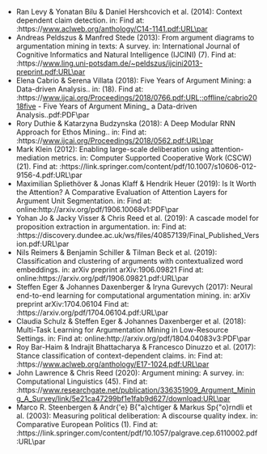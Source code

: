 - Ran Levy & Yonatan Bilu & Daniel Hershcovich et al.  (2014): Context dependent claim detection. in:   Find at: :https\://www.aclweb.org/anthology/C14-1141.pdf:URL\par
- Andreas Peldszus & Manfred Stede  (2013): From argument diagrams to argumentation mining in texts: A survey. in: International Journal of Cognitive Informatics and Natural Intelligence (IJCINI) (7).  Find at: :https\://www.ling.uni-potsdam.de/~peldszus/ijcini2013-preprint.pdf:URL\par
- Elena Cabrio & Serena Villata  (2018): Five Years of Argument Mining: a Data-driven Analysis.. in: (18).  Find at: :https\://www.ijcai.org/Proceedings/2018/0766.pdf:URL;:offline/cabrio2018five - Five Years of Argument Mining_ a Data-driven Analysis..pdf:PDF\par
- Rory Duthie & Katarzyna Budzynska  (2018): A Deep Modular RNN Approach for Ethos Mining.. in:   Find at: :https\://www.ijcai.org/Proceedings/2018/0562.pdf:URL\par
- Mark Klein  (2012): Enabling large-scale deliberation using attention-mediation metrics. in: Computer Supported Cooperative Work (CSCW) (21).  Find at: :https\://link.springer.com/content/pdf/10.1007/s10606-012-9156-4.pdf:URL\par
- Maximilian Spliethöver & Jonas Klaff & Hendrik Heuer  (2019): Is It Worth the Attention? A Comparative Evaluation of Attention Layers for Argument Unit Segmentation. in:   Find at: online:http\://arxiv.org/pdf/1906.10068v1:PDF\par
- Yohan Jo & Jacky Visser & Chris Reed et al.  (2019): A cascade model for proposition extraction in argumentation. in:   Find at: :https\://discovery.dundee.ac.uk/ws/files/40857139/Final_Published_Version.pdf:URL\par
- Nils Reimers & Benjamin Schiller & Tilman Beck et al.  (2019): Classification and clustering of arguments with contextualized word embeddings. in: arXiv preprint arXiv:1906.09821   Find at: online:https\://arxiv.org/pdf/1906.09821.pdf:URL\par
- Steffen Eger & Johannes Daxenberger & Iryna Gurevych  (2017): Neural end-to-end learning for computational argumentation mining. in: arXiv preprint arXiv:1704.06104   Find at: :https\://arxiv.org/pdf/1704.06104.pdf:URL\par
- Claudia Schulz & Steffen Eger & Johannes Daxenberger et al.  (2018): Multi-Task Learning for Argumentation Mining in Low-Resource Settings. in:   Find at: online:http\://arxiv.org/pdf/1804.04083v3:PDF\par
- Roy Bar-Haim & Indrajit Bhattacharya & Francesco Dinuzzo et al.  (2017): Stance classification of context-dependent claims. in:   Find at: :https\://www.aclweb.org/anthology/E17-1024.pdf:URL\par
- John Lawrence & Chris Reed  (2020): Argument mining: A survey. in: Computational Linguistics (45).  Find at: :https\://www.researchgate.net/publication/336351909_Argument_Mining_A_Survey/link/5e21ca47299bf1e1fab9d627/download:URL\par
- Marco R. Steenbergen & Andr{\'e} B{\"a}chtiger & Markus Sp{\"o}rndli et al.  (2003): Measuring political deliberation: A discourse quality index. in: Comparative European Politics (1).  Find at: :https\://link.springer.com/content/pdf/10.1057/palgrave.cep.6110002.pdf:URL\par
